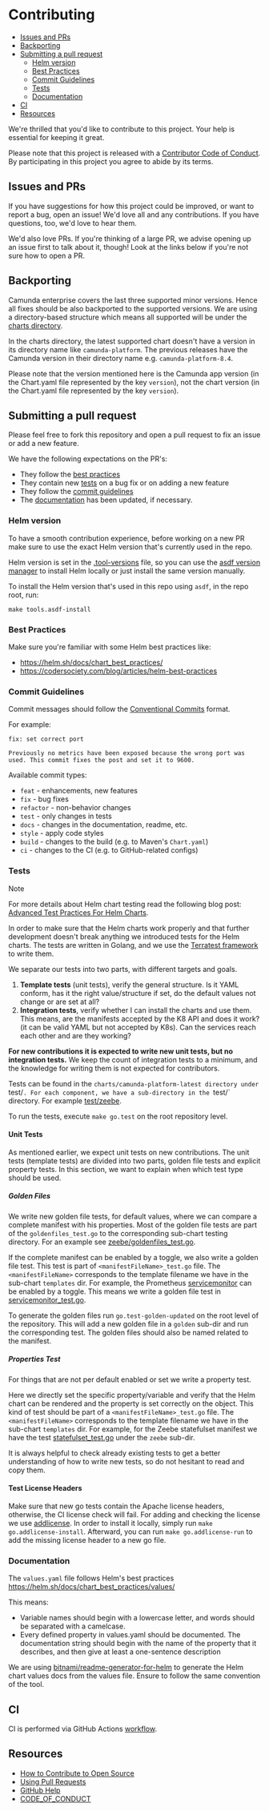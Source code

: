 # Contributing

- [Issues and PRs](#issues-and-prs)
- [Backporting](#backporting)
- [Submitting a pull request](#submitting-a-pull-request)
  - [Helm version](#helm-version)
  - [Best Practices](#best-practices)
  - [Commit Guidelines](#commit-guidelines)
  - [Tests](#tests)
  - [Documentation](#documentation)
- [CI](#ci)
- [Resources](#resources)

[fork]: /fork
[pr]: /compare
[CODE_OF_CONDUCT]: CODE_OF_CONDUCT.md

We're thrilled that you'd like to contribute to this project. Your help is essential for keeping it great.

Please note that this project is released with a [Contributor Code of Conduct](https://github.com/camunda/camunda-platform-helm/blob/main/CODE_OF_CONDUCT.md).
By participating in this project you agree to abide by its terms.

## Issues and PRs

If you have suggestions for how this project could be improved, or want to report a bug, open an issue! We'd love all and any contributions.
If you have questions, too, we'd love to hear them.

We'd also love PRs. If you're thinking of a large PR, we advise opening up an issue first to talk about it, though!
Look at the links below if you're not sure how to open a PR.

## Backporting

Camunda enterprise covers the last three supported minor versions. Hence all fixes should be also backported to the supported versions.
We are using a directory-based structure which means all supported will be under the [charts directory](./../charts/).

In the charts directory, the latest supported chart doesn't have a version in its directory name like `camunda-platform`.
The previous releases have the Camunda version in their directory name e.g. `camunda-platform-8.4`.

Please note that the version mentioned here is the Camunda app version (in the Chart.yaml file represented by the key `version`),
not the chart version (in the Chart.yaml file represented by the key `version`).

## Submitting a pull request

Please feel free to fork this repository and open a pull request to fix an issue or add a new feature.

We have the following expectations on the PR's:

- They follow the [best practices](#best-practices)
- They contain new [tests](#tests) on a bug fix or on adding a new feature
- They follow the [commit guidelines](#commit-guidelines)
- The [documentation](#documentation) has been updated, if necessary.


### Helm version

To have a smooth contribution experience, before working on a new PR make sure to use the exact Helm version
that's currently used in the repo.

Helm version is set in the [.tool-versions](./.tool-versions) file, so you can use the [asdf version manager](https://github.com/asdf-vm/asdf)
to install Helm locally or just install the same version manually.

To install the Helm version that's used in this repo using `asdf`, in the repo root, run:

```
make tools.asdf-install
```

### Best Practices

Make sure you're familiar with some Helm best practices like:

- https://helm.sh/docs/chart_best_practices/
- https://codersociety.com/blog/articles/helm-best-practices

### Commit Guidelines

Commit messages should follow the [Conventional Commits](https://www.conventionalcommits.org/en/v1.0.0/#summary) format.

For example:

```
fix: set correct port

Previously no metrics have been exposed because the wrong port was used. This commit fixes the post and set it to 9600.
```

Available commit types:

- `feat` - enhancements, new features
- `fix` - bug fixes
- `refactor` - non-behavior changes
- `test` - only changes in tests
- `docs` - changes in the documentation, readme, etc.
- `style` - apply code styles
- `build` - changes to the build (e.g. to Maven's `Chart.yaml`)
- `ci` - changes to the CI (e.g. to GitHub-related configs)

### Tests

> [!NOTE]
>
> For more details about Helm chart testing read the following blog post:
> [Advanced Test Practices For Helm Charts](https://medium.com/@zelldon91/advanced-test-practices-for-helm-charts-587caeeb4cb).

In order to make sure that the Helm charts work properly and that further development doesn't break anything we introduced tests for the Helm charts.
The tests are written in Golang, and we use the [Terratest framework](https://terratest.gruntwork.io/) to write them.

We separate our tests into two parts, with different targets and goals.

1. **Template tests** (unit tests), verify the general structure. Is it YAML conform, has it the right value/structure if set, do the default values not change or are set at all?
2. **Integration tests**, verify whether I can install the charts and use them. This means, are the manifests accepted by the K8 API and does it work? (it can be valid YAML but not accepted by K8s). Can the services reach each other and are they working?

**For new contributions it is expected to write new unit tests, but no integration tests.** We keep the count of integration tests to a minimum, and the knowledge for writing them is not expected for contributors.

Tests can be found in the `charts/camunda-platform-latest directory under `test/`. For each component, we have a sub-directory
in the `test/` directory. For example [test/zeebe](charts/camunda-platform-latest/test/zeebe).

To run the tests, execute `make go.test` on the root repository level.

#### Unit Tests

As mentioned earlier, we expect unit tests on new contributions. The unit tests (template tests) are divided into two parts,
golden file tests and explicit property tests. In this section, we want to explain when which test type should be used.

##### Golden Files

We write new golden file tests, for default values, where we can compare a complete manifest with his properties.
Most of the golden file tests are part of the `goldenfiles_test.go` to the corresponding sub-chart testing directory.
For an example see [zeebe/goldenfiles_test.go](charts/camunda-platform-latest/test/zeebe/goldenfiles_test.go).

If the complete manifest can be enabled by a toggle, we also write a golden file test. This test is part of `<manifestFileName>_test.go` file. The `<manifestFileName>` corresponds to the template filename we have in the sub-chart `templates` dir. For example, the Prometheus [servicemonitor](charts/camunda-platform-latest/templates/service-monitor.yaml) can be enabled by a toggle. This means we write a golden file test in [servicemonitor_test.go](charts/camunda-platform-latest/test/servicemonitor_test.go).

To generate the golden files run `go.test-golden-updated` on the root level of the repository.
This will add a new golden file in a `golden` sub-dir and run the corresponding test. The golden files should also be named related to the manifest.

##### Properties Test

For things that are not per default enabled or set we write a property test.

Here we directly set the specific property/variable and verify that the Helm chart can be rendered and the property is set correctly on the object. This kind of test should be part of a `<manifestFileName>_test.go` file. The `<manifestFileName>` corresponds to the template filename we have in the sub-chart `templates` dir. For example, for the Zeebe statefulset manifest we have the test [statefulset_test.go](charts/camunda-platform-latest/test/zeebe/statefulset_test.go) under the `zeebe` sub-dir.

It is always helpful to check already existing tests to get a better understanding of how to write new tests, so do not hesitant to read and copy them.

#### Test License Headers

Make sure that new go tests contain the Apache license headers, otherwise, the CI license check will fail. For adding and checking the license we use [addlicense](https://github.com/google/addlicense). In order to install it locally, simply run `make go.addlicense-install`. Afterward, you can run `make go.addlicense-run` to add the missing license header to a new go file.

### Documentation

The `values.yaml` file follows Helm's best practices https://helm.sh/docs/chart_best_practices/values/

This means:

- Variable names should begin with a lowercase letter, and words should be separated with a camelcase.
- Every defined property in values.yaml should be documented. The documentation string should begin with the name of the property that it describes,
  and then give at least a one-sentence description

We are using [bitnami/readme-generator-for-helm](https://github.com/bitnami/readme-generator-for-helm)
to generate the Helm chart values docs from the values file. Ensure to follow the same convention of the tool.

## CI

CI is performed via GitHub Actions [workflow](.github/workflows).

## Resources

- [How to Contribute to Open Source](https://opensource.guide/how-to-contribute/)
- [Using Pull Requests](https://help.github.com/articles/about-pull-requests/)
- [GitHub Help](https://help.github.com)
- [CODE_OF_CONDUCT](https://github.com/camunda/camunda-platform-helm/blob/main/CODE_OF_CONDUCT.md)
